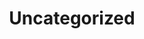 ---
title: "Uncategorized"
title-lower: "uncategorized"
title-upper: "UNCATEGORIZED"
post-count: 3
---